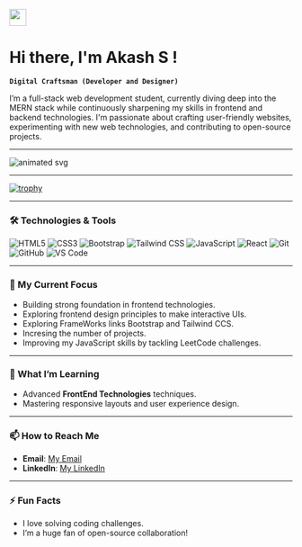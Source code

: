 <img src="https://raw.githubusercontent.com/MartinHeinz/MartinHeinz/master/wave.gif" width="30px"> <h1> Hi there, I'm Akash S !</h1>

**`Digital Craftsman (Developer and Designer)`**

I’m a full-stack web development student, currently diving deep into the MERN stack while continuously sharpening my skills in frontend and backend technologies. I'm passionate about crafting user-friendly websites, experimenting with new web technologies, and contributing to open-source projects.

---

<img src="https://raw.githubusercontent.com/your-username/your-repo/main/animated.svg" alt="animated svg" />



---
[![trophy](https://github-profile-trophy.vercel.app/?username=Akash-S-010&theme=algolia&no-frame=true&no-bg=true&title=Commit,Issues,Repositories)](https://github.com/ryo-ma/github-profile-trophy)




---

### 🛠️ Technologies & Tools

<p align="left">
  <img src="https://img.shields.io/badge/-HTML5-E34F26?logo=html5&logoColor=fff" alt="HTML5" />
  <img src="https://img.shields.io/badge/-CSS3-1572B6?logo=css3&logoColor=fff" alt="CSS3" />
  <img src="https://img.shields.io/badge/-Bootstrap-7952B3?logo=bootstrap&logoColor=fff" alt="Bootstrap" />
  <img src="https://img.shields.io/badge/-Tailwind%20CSS-38B2AC?logo=tailwind-css&logoColor=fff" alt="Tailwind CSS" />
  <img src="https://img.shields.io/badge/-JavaScript-F7DF1E?logo=javascript&logoColor=000" alt="JavaScript" />
  <img src="https://img.shields.io/badge/-React-61DAFB?logo=react&logoColor=000" alt="React" />
  <img src="https://img.shields.io/badge/-Git-F05032?logo=git&logoColor=fff" alt="Git" />
  <img src="https://img.shields.io/badge/-GitHub-181717?logo=github&logoColor=fff" alt="GitHub" />
  <img src="https://img.shields.io/badge/-VS%20Code-007ACC?logo=visual-studio-code&logoColor=fff" alt="VS Code" />
</p>

---

### 🔭 My Current Focus
- Building strong foundation in frontend technologies.
- Exploring frontend design principles to make interactive UIs.
- Exploring FrameWorks links Bootstrap and Tailwind CCS.
- Incresing the number of projects.
- Improving my JavaScript skills by tackling LeetCode challenges.

---

### 🌱 What I’m Learning
- Advanced **FrontEnd Technologies** techniques.
- Mastering responsive layouts and user experience design.

---

### 📫 How to Reach Me
- **Email**: [My Email](akashspalloor@gmail.com)
- **LinkedIn**: [My LinkedIn](https://www.linkedin.com/in/akash-s-palloor/)

---

### ⚡ Fun Facts
- I love solving coding challenges.
- I’m a huge fan of open-source collaboration!


